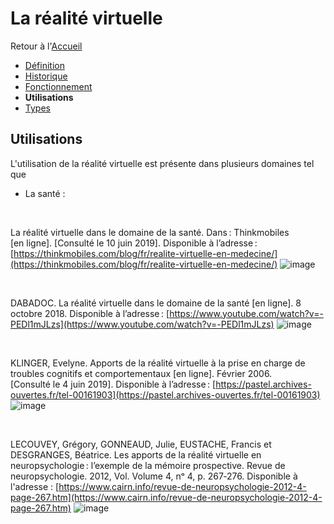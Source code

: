 # La réalité virtuelle


Retour à l'[Accueil](Accueil.md)
- [Définition](définition.md)
- [Historique](Historique.md)
- [Fonctionnement](Fonctionnement.md)
- **Utilisations**
- [Types](Types.md)

## Utilisations

L'utilisation de la réalité virtuelle est présente dans plusieurs domaines tel que

- La santé :
<br/>

La réalité virtuelle dans le domaine de la santé. Dans : Thinkmobiles [en ligne]. [Consulté le 10 juin 2019]. Disponible à l’adresse : [https://thinkmobiles.com/blog/fr/realite-virtuelle-en-medecine/](https://thinkmobiles.com/blog/fr/realite-virtuelle-en-medecine/)
![image](https://user-images.githubusercontent.com/50197262/59210522-12f30e80-8bae-11e9-950b-074f971dff18.png)

<br/>

DABADOC. La réalité virtuelle dans le domaine de la santé [en ligne]. 8 octobre 2018. Disponible à l’adresse : [https://www.youtube.com/watch?v=-PEDl1mJLzs](https://www.youtube.com/watch?v=-PEDl1mJLzs)
![image](https://user-images.githubusercontent.com/50197262/59211113-5dc15600-8baf-11e9-846b-039a1509c09c.png)

<br/>

KLINGER, Evelyne. Apports de la réalité virtuelle à la prise en charge de troubles cognitifs et comportementaux [en ligne]. Février 2006. [Consulté le 4 juin 2019]. Disponible à l’adresse : [https://pastel.archives-ouvertes.fr/tel-00161903](https://pastel.archives-ouvertes.fr/tel-00161903)
![image](https://user-images.githubusercontent.com/50197262/59211492-3e76f880-8bb0-11e9-810d-a167f8fdbbf8.png)

<br/>

LECOUVEY, Grégory, GONNEAUD, Julie, EUSTACHE, Francis et DESGRANGES, Béatrice. Les apports de la réalité virtuelle en neuropsychologie : l’exemple de la mémoire prospective. Revue de neuropsychologie. 2012, Vol. Volume 4, nᵒ 4, p. 267‑276. Disponible à l'adresse : [https://www.cairn.info/revue-de-neuropsychologie-2012-4-page-267.htm](https://www.cairn.info/revue-de-neuropsychologie-2012-4-page-267.htm)
![image](https://user-images.githubusercontent.com/50197262/59211682-b9401380-8bb0-11e9-8fe2-185bfe5e9423.png)
